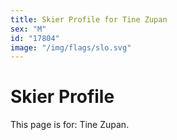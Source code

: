 ```yaml
---
title: Skier Profile for Tine Zupan
sex: "M"
id: "17804"
image: "/img/flags/slo.svg" 
---
```


# Skier Profile

This page is for: Tine Zupan.
    